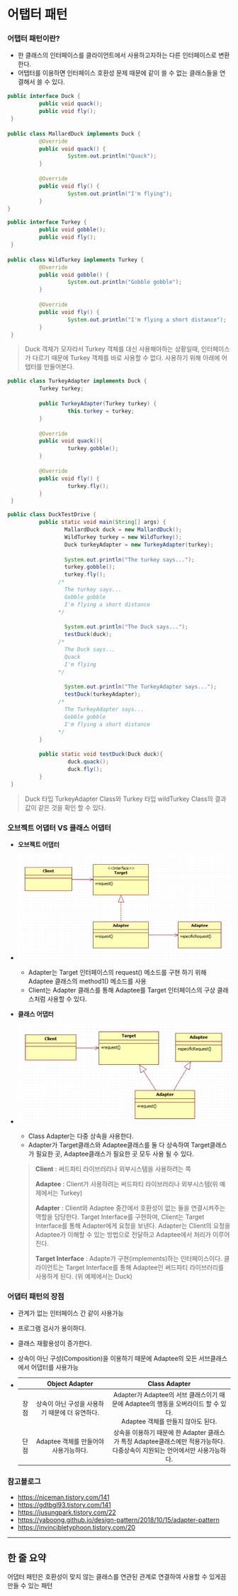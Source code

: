 # 어탭터 패턴



### 어탭터 패턴이란?

- 한 클래스의 인터페이스를 클라이언트에서 사용하고자하는 다른 인터페이스로 변환한다.
- 어탭터를 이용하면 인터페이스 호환성 문제 때문에 같이 쓸 수 없는 클래스들을 연결해서 쓸 수 있다.

```java
public interface Duck {
          public void quack();
          public void fly();
 }

public class MallardDuck implements Duck {
          @Override
          public void quack() {
                   System.out.println("Quack");
          }   
    
          @Override
          public void fly() {
                   System.out.println("I'm flying");
          }
}
```

```java
public interface Turkey {
          public void gobble();
          public void fly();
 }

public class WildTurkey implements Turkey {
          @Override
          public void gobble() {
                   System.out.println("Gobble gobble");
          }         

          @Override
          public void fly() {
                   System.out.println("I'm flying a short distance");
          }
 }
```

> Duck 객체가 모자라서 Turkey 객체를 대신 사용해야하는 상황일때, 인터페이스가 다르기 때문에 Turkey 객체를 바로 사용할 수 없다. 사용하기 위해 아래에 어탭터를 만들어본다.

```java
public class TurkeyAdapter implements Duck {
          Turkey turkey;

          public TurkeyAdapter(Turkey turkey) {
                   this.turkey = turkey;
          }

          @Override
          public void quack(){ 
                   turkey.gobble();
          }

          @Override
          public void fly() {
                   turkey.fly();
          }
 }
```

```java
public class DuckTestDrive {
          public static void main(String[] args) {
                  MallardDuck duck = new MallardDuck();
                  WildTurkey turkey = new WildTurkey();
                  Duck turkeyAdapter = new TurkeyAdapter(turkey);        

                  System.out.println("The turkey says...");
                  turkey.gobble();
                  turkey.fly();
                /*
                  The turkey says...
                  Gobble gobble
                  I'm flying a short distance
                */
              
                  System.out.println("The Duck says...");
                  testDuck(duck);
				/*
				  The Duck says...
                  Quack
                  I'm flying
				*/
              
                  System.out.println("The TurkeyAdapter says...");
                  testDuck(turkeyAdapter);
                /*
                  The TurkeyAdapter says...
                  Gobble gobble
                  I'm flying a short distance
				*/
          }
			
          public static void testDuck(Duck duck){ 
                   duck.quack();
                   duck.fly();
          }
 }
```

> Duck 타입 TurkeyAdapter Class와 Turkey 타입 wildTurkey Class의 결과값이 같은 것을 확인 할  수 있다.



### 오브젝트  어댑터 VS 클래스 어댑터

- **오브젝트 어댑터**

- ![adapter-pattern-1](https://github.com/Songwonseok/CS-Study/blob/main/DesignPattern/images/adapter-pattern-1.png?raw=true)

  - Adapter는 Target 인터페이스의 request() 메소드를 구현 하기 위해 Adaptee 클래스의 method1() 메소드를 사용
  - Client는 Adapter 클래스를 통해 Adaptee를 Target 인터페이스의 구상 클래스처럼 사용할 수 있다.

  

- **클래스 어댑터**

- ![adapter-pattern-2](https://github.com/Songwonseok/CS-Study/blob/main/DesignPattern/images/adapter-pattern-2.png?raw=true)

  - Class Adapter는 다중 상속을 사용한다.
  - Adapter가 Target클래스와 Adaptee클래스를 둘 다 상속하여 Target클래스가 필요한 곳, Adaptee클래스가 필요한 곳 모두 사용 될 수 있다.

  

  >**Client** : 써드파티 라이브러리나 외부시스템을 사용하려는 쪽
  >
  >**Adaptee** : Client가 사용하려는 써드파티 라이브러리나 외부시스템(위 예제에서는 Turkey)
  >
  >**Adapter** : Client와 Adaptee 중간에서 호환성이 없는 둘을 연결시켜주는 역할을 담당한다. Target Interface를 구현하며, Client는 Target Interface를 통해 Adapter에게 요청을 보낸다. Adapter는 Client의 요청을 Adaptee가 이해할 수 있는 방법으로 전달하고 Adaptee에서 처리가 이루어진다.
  >
  >**Target Interface** : Adapte가 구현(implements)하는 인터페이스이다. 클라이언트는 Target Interface를 통해 Adaptee인 써드파티 라이브러리를 사용하게 된다. (위 예제에서는 Duck)

  ### 



### 어댑터 패턴의 장점

- 관계가 없는 인터페이스 간 같이 사용가능

- 프로그램 검사가 용이하다.

- 클래스 재활용성이 증가한다.

- 상속이 아닌 구성(Composition)을 이용하기 때문에 Adaptee의 모든 서브클래스에서 어댑터를 사용가능

- |      |                 Object Adapter                  |                        Class Adapter                         |
  | :--: | :---------------------------------------------: | :----------------------------------------------------------: |
  | 장점 | 상속이 아닌 구성을 사용하기 때문에 더 유연하다. | Adapter가 Adaptee의 서브 클래스이기 때문에 Adaptee의 행동을 오버라이드 할 수 있다.<br />Adaptee 객체를 만들지 않아도 된다. |
  | 단점 |      Adaptee 객체를 만들어야 사용가능하다.      | 상속을 이용하기 때문에 한 Adapter 클래스가 특정 Adaptee클래스에만 적용가능하다.<br />다중상속이 지원되는 언어에서만 사용가능하다. |



### 참고블로그

- https://niceman.tistory.com/141
- https://gdtbgl93.tistory.com/141 
- https://jusungpark.tistory.com/22 
- https://yaboong.github.io/design-pattern/2018/10/15/adapter-pattern
- https://invincibletyphoon.tistory.com/20

<hr>

## 한 줄 요약

어댑터 패턴은 호환성이 맞지 않는 클래스를 연관된 관계로 연결하여 사용할 수 있게끔 만들 수 있는 패턴